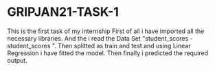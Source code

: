 # GRIPJAN21-TASK-1
This is the first task of my internship
First of all i have imported all the necessary libraries.
And the i read the Data Set "student_scores - student_scores ".
Then splitted as train and test
and using Linear Regression i have fitted the model.
Then finally i predicted the required output.
